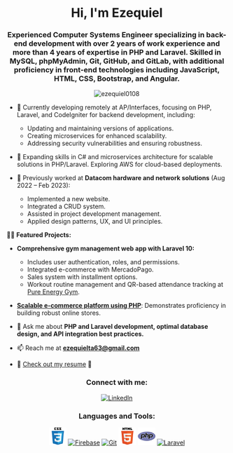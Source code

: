 <h1 align="center">Hi, I'm Ezequiel</h1>

<h3 align="center">Experienced Computer Systems Engineer specializing in back-end development with over 2 years of work experience and more than 4 years of expertise in PHP and Laravel. Skilled in MySQL, phpMyAdmin, Git, GitHub, and GitLab, with additional proficiency in front-end technologies including JavaScript, HTML, CSS, Bootstrap, and Angular.</h3>

<p align="center"> <img src="https://komarev.com/ghpvc/?username=ezequiel0108&label=Profile%20views&color=0e75b6&style=flat-square" alt="ezequiel0108" /> </p>

- 🔭 Currently developing remotely at AP/Interfaces, focusing on PHP, Laravel, and CodeIgniter for backend development, including:
  - Updating and maintaining versions of applications.
  - Creating microservices for enhanced scalability.
  - Addressing security vulnerabilities and ensuring robustness.

- 🌱 Expanding skills in C# and microservices architecture for scalable solutions in PHP/Laravel. Exploring AWS for cloud-based deployments.

- 💼 Previously worked at **Datacom hardware and network solutions** (Aug 2022 – Feb 2023):
  - Implemented a new website.
  - Integrated a CRUD system.
  - Assisted in project development management.
  - Applied design patterns, UX, and UI principles.

👨‍💻 **Featured Projects:**

- **Comprehensive gym management web app with Laravel 10:**
  - Includes user authentication, roles, and permissions.
  - Integrated e-commerce with MercadoPago.
  - Sales system with installment options.
  - Workout routine management and QR-based attendance tracking at [Pure Energy Gym](https://pureenergygym.com.mx/).

- [**Scalable e-commerce platform using PHP**](https://iccomerse.000webhostapp.com/index.php): Demonstrates proficiency in building robust online stores.

- 💬 Ask me about **PHP and Laravel development, optimal database design, and API integration best practices.**

- 📫 Reach me at **ezequielta63@gmail.com**
- 📄 [Check out my resume](https://drive.google.com/drive/folders/10b0WSyrYfm7dXZ0lyy6puy7XOdnx9XKG) 📄


<h3 align="center">Connect with me:</h3>
<p align="center">
  <a href="https://www.linkedin.com/in/ezequiel-tun-arcique-35b042266" target="_blank"><img src="https://raw.githubusercontent.com/rahuldkjain/github-profile-readme-generator/master/src/images/icons/Social/linked-in-alt.svg" alt="LinkedIn" height="30" width="40" /></a>
</p>

<h3 align="center">Languages and Tools:</h3>
<p align="center">
  <a href="https://www.w3schools.com/css/" target="_blank" rel="noreferrer"><img src="https://raw.githubusercontent.com/devicons/devicon/master/icons/css3/css3-original-wordmark.svg" alt="CSS3" width="40" height="40"/></a>
  <a href="https://firebase.google.com/" target="_blank" rel="noreferrer"><img src="https://www.vectorlogo.zone/logos/firebase/firebase-icon.svg" alt="Firebase" width="40" height="40"/></a>
  <a href="https://git-scm.com/" target="_blank" rel="noreferrer"><img src="https://www.vectorlogo.zone/logos/git-scm/git-scm-icon.svg" alt="Git" width="40" height="40"/></a>
  <a href="https://www.w3.org/html/" target="_blank" rel="noreferrer"><img src="https://raw.githubusercontent.com/devicons/devicon/master/icons/html5/html5-original-wordmark.svg" alt="HTML5" width="40" height="40"/></a>
  <a href="https://www.php.net" target="_blank" rel="noreferrer"><img src="https://raw.githubusercontent.com/devicons/devicon/master/icons/php/php-original.svg" alt="PHP" width="40" height="40"/></a>
   <a href="https://laravel.com" target="_blank" rel="noreferrer"><img src="https://ingeniohosting.org/wp-content/uploads/2022/09/get-started-with-laravel-6-400x277-1.png" alt="Laravel" width="50" height="50"/></a>
</p>

